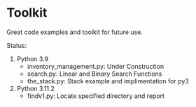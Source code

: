 # Toolkit
Great code examples and toolkit for future use.


Status:
<ol>
    <li>Python 3.9
        <ul>
            <li>inventory_management.py: Under Construction</li>
            <li>search.py: Linear and Binary Search Functions</li>
            <li>the_stack.py: Stack example and implimentation for py3</li>
        </ul>
    </li>
    <li>Python 3.11.2
        <ul>
            <li>findv1.py: Locate specified directory and report</li>
        </ul>
    </li>
</ol>
